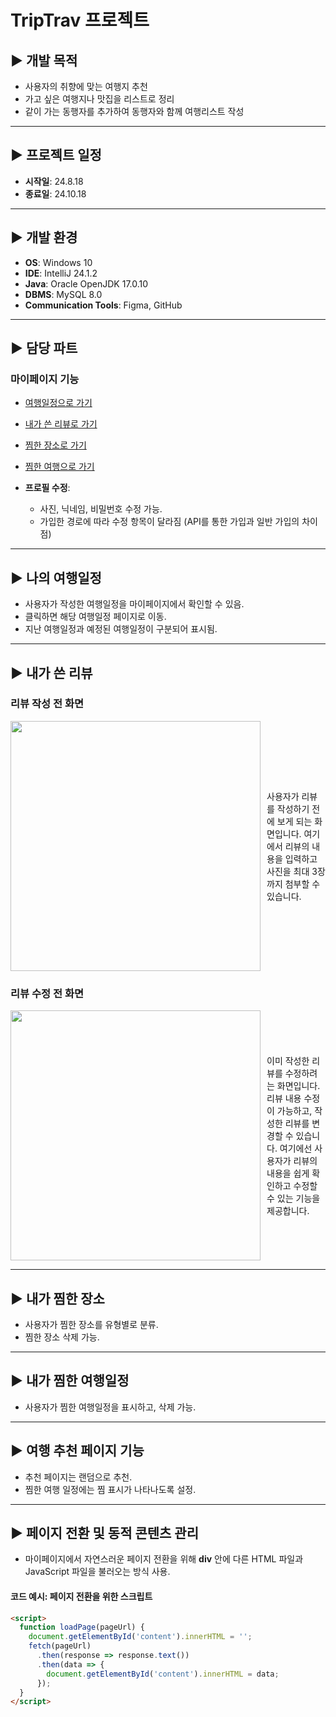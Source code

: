 # TripTrav 프로젝트

## ▶ 개발 목적
- 사용자의 취향에 맞는 여행지 추천
- 가고 싶은 여행지나 맛집을 리스트로 정리
- 같이 가는 동행자를 추가하여 동행자와 함께 여행리스트 작성

---

## ▶ 프로젝트 일정
- **시작일**: 24.8.18
- **종료일**: 24.10.18

---

## ▶ 개발 환경
- **OS**: Windows 10
- **IDE**: IntelliJ 24.1.2
- **Java**: Oracle OpenJDK 17.0.10
- **DBMS**: MySQL 8.0
- **Communication Tools**: Figma, GitHub

---

## ▶ 담당 파트
### 마이페이지 기능
- [여행일정으로 가기](#tripList)
- [내가 쓴 리뷰로 가기](#review)
- [찜한 장소로 가기](#wishPlace)
- [찜한 여행으로 가기](#wishTrip)

- **프로필 수정**: 
  - 사진, 닉네임, 비밀번호 수정 가능.
  - 가입한 경로에 따라 수정 항목이 달라짐 (API를 통한 가입과 일반 가입의 차이점)

---
<a name="tripList"></a>
## ▶ 나의 여행일정

  - 사용자가 작성한 여행일정을 마이페이지에서 확인할 수 있음.
  - 클릭하면 해당 여행일정 페이지로 이동.
  - 지난 여행일정과 예정된 여행일정이 구분되어 표시됨.

---
<a name="review"></a>
## ▶ 내가 쓴 리뷰


### 리뷰 작성 전 화면
<div style="display: flex; align-items: center; gap: 10px;">
  <img src="https://github.com/wanted2001/imagefile/blob/main/%ED%8A%B8%EB%A6%BD%ED%8A%B8%EB%9E%A9/%EB%A6%AC%EB%B7%B0%20%EC%93%B0%EA%B8%B0%20%EC%A0%84.png" width="400">
  <p style="font-size: 14px; margin: 0;">사용자가 리뷰를 작성하기 전에 보게 되는 화면입니다. 여기에서 리뷰의 내용을 입력하고 사진을 최대 3장까지 첨부할 수 있습니다.</p>
</div>

### 리뷰 수정 전 화면
<div style="display: flex; align-items: center; gap: 10px;">
  <img src="https://github.com/wanted2001/imagefile/blob/main/%ED%8A%B8%EB%A6%BD%ED%8A%B8%EB%9E%A9/%EB%A6%AC%EB%B7%B0%20%EC%88%98%EC%A0%95%20%EC%A0%84.png" width="400">
  <p style="font-size: 14px; margin: 0;">이미 작성한 리뷰를 수정하려는 화면입니다. 리뷰 내용 수정이 가능하고, 작성한 리뷰를 변경할 수 있습니다. 여기에선 사용자가 리뷰의 내용을 쉽게 확인하고 수정할 수 있는 기능을 제공합니다.</p>
</div>

---
<a id="wishPlace"></a>
## ▶ 내가 찜한 장소

  - 사용자가 찜한 장소를 유형별로 분류.
  - 찜한 장소 삭제 가능.

---
<a id="wishTrip"></a>
## ▶ 내가 찜한 여행일정

  - 사용자가 찜한 여행일정을 표시하고, 삭제 가능.

---

## ▶ 여행 추천 페이지 기능
- 추천 페이지는 랜덤으로 추천.
- 찜한 여행 일정에는 찜 표시가 나타나도록 설정.

---

## ▶ 페이지 전환 및 동적 콘텐츠 관리
- 마이페이지에서 자연스러운 페이지 전환을 위해 **div** 안에 다른 HTML 파일과 JavaScript 파일을 불러오는 방식 사용.

#### 코드 예시: 페이지 전환을 위한 스크립트
```html
<script>
  function loadPage(pageUrl) {
    document.getElementById('content').innerHTML = '';
    fetch(pageUrl)
      .then(response => response.text())
      .then(data => {
        document.getElementById('content').innerHTML = data;
      });
  }
</script>
